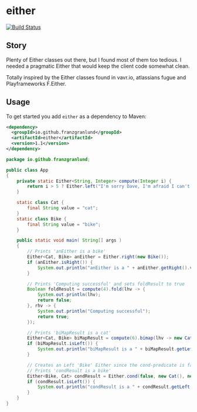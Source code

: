 # either

[![Build Status](https://travis-ci.org/franzgranlund/either.svg?branch=master)](https://travis-ci.org/franzgranlund/either)

## Story
Plenty of Either classes out there, but I found most of them too tedious. I needed a pragmatic Either that would keep the 
client code somewhat clean.

Totally inspired by the Either classes found in vavr.io, atlassians fugue and Playframeworks F.Either.

## Usage

To get started you add `either` as a dependency to Maven:

```xml
<dependency>
  <groupId>io.github.franzgranlund</groupId>
  <artifactId>either</artifactId>
  <version>1.1</version>
</dependency>
```

```java
package io.github.franzgranlund;

public class App
{
    private static Either<String, Integer> compute(Integer i) {
        return i > 5 ? Either.left("I'm sorry Dave, I'm afraid I can't do that") : Either.right(i);
    }

    static class Cat {
        final String value = "cat";
    }
    static class Bike {
        final String value = "bike";
    }

    public static void main( String[] args )
    {
        // Prints 'anEither is a bike'
        Either<Cat, Bike> anEither = Either.right(new Bike());
        if (anEither.isRight()) {
            System.out.println("anEither is a " + anEither.getRight().value);
        }

        // Prints 'Computing successful' and sets foldResult to true
        Boolean foldResult = compute(4).fold(lhv -> {
            System.out.println(lhv);
            return false;
        }, rhv -> {
            System.out.println("Computing successful");
            return true;
        });

        // Prints 'biMapResult is a cat'
        Either<Cat, Bike> biMapResult = compute(6).bimap(lhv -> new Cat(), rhv -> new Bike());
        if (biMapResult.isLeft()) {
            System.out.println("biMapResult is a " + biMapResult.getLeft().value);
        }

        // Creates an Left 'Bike' Either since the cond-predicate is false
        // Prints 'condResult is a bike'
        Either<Bike, Cat> condResult = Either.cond(false, new Cat(), new Bike());
        if (condResult.isLeft()) {
            System.out.println("condResult is a " + condResult.getLeft().value);
        }
    }
}
```
